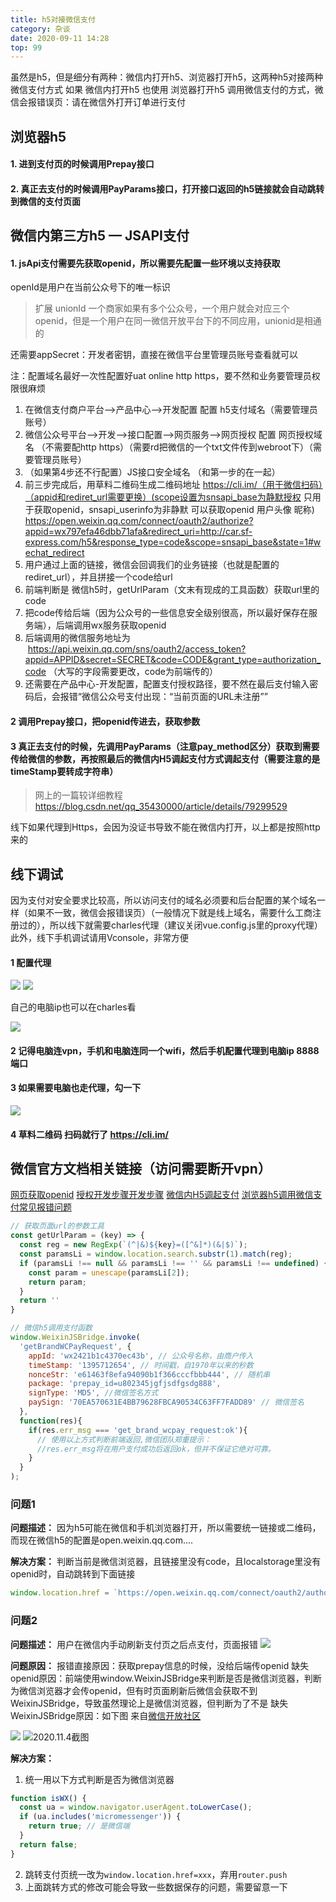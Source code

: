 ```yaml
---
title: h5对接微信支付
category: 杂谈
date: 2020-09-11 14:28
top: 99
---
```


虽然是h5，但是细分有两种：微信内打开h5、浏览器打开h5，这两种h5对接两种微信支付方式
如果 微信内打开h5 也使用 浏览器打开h5 调用微信支付的方式，微信会报错误页：请在微信外打开订单进行支付


## 浏览器h5

#### 1. 进到支付页的时候调用Prepay接口
#### 2. 真正去支付的时候调用PayParams接口，打开接口返回的h5链接就会自动跳转到微信的支付页面


## 微信内第三方h5 — JSAPI支付

#### 1. jsApi支付需要先获取openid，所以需要先配置一些环境以支持获取

openId是用户在当前公众号下的唯一标识

> 扩展 unionId 一个商家如果有多个公众号，一个用户就会对应三个openid，但是一个用户在同一微信开放平台下的不同应用，unionid是相通的

还需要appSecret：开发者密钥，直接在微信平台里管理员账号查看就可以

注：配置域名最好一次性配置好uat online http https，要不然和业务要管理员权限很麻烦

1.	在微信支付商户平台-->产品中心-->开发配置   配置 h5支付域名（需要管理员账号）
2.	微信公众号平台—>开发—>接口配置—>网页服务—>网页授权   配置 网页授权域名 （不需要配http https）（需要rd把微信的一个txt文件传到webroot下）（需要管理员账号）
3.	（如果第4步还不行配置）JS接口安全域名 （和第一步的在一起）
4.	前三步完成后，用草料二维码生成二维码地址 https://cli.im/（用于微信扫码）（appid和rediret_url需要更换）(scope设置为snsapi_base为静默授权 只用于获取openid，snsapi_userinfo为非静默 可以获取openid 用户头像 昵称)  https://open.weixin.qq.com/connect/oauth2/authorize?appid=wx797efa46dbb71afa&redirect_uri=http://car.sf-express.com/h5&response_type=code&scope=snsapi_base&state=1#wechat_redirect
5.	用户通过上面的链接，微信会回调我们的业务链接（也就是配置的rediret_url），并且拼接一个code给url
6.	前端判断是 微信h5时，getUrlParam（文末有现成的工具函数）获取url里的code
7.	把code传给后端（因为公众号的一些信息安全级别很高，所以最好保存在服务端），后端调用wx服务获取openid
8.	后端调用的微信服务地址为  https://api.weixin.qq.com/sns/oauth2/access_token?appid=APPID&secret=SECRET&code=CODE&grant_type=authorization_code （大写的字段需要更改，code为前端传的）
9.	还需要在产品中心-开发配置，配置支付授权路径，要不然在最后支付输入密码后，会报错“微信公众号支付出现：“当前页面的URL未注册””

#### 2 调用Prepay接口，把openid传进去，获取参数

#### 3 真正去支付的时候，先调用PayParams（注意pay_method区分）获取到需要传给微信的参数，再按照最后的微信内H5调起支付方式调起支付（需要注意的是timeStamp要转成字符串）

> 网上的一篇较详细教程 https://blog.csdn.net/qq_35430000/article/details/79299529

线下如果代理到Https，会因为没证书导致不能在微信内打开，以上都是按照http来的


## 线下调试

因为支付对安全要求比较高，所以访问支付的域名必须要和后台配置的某个域名一样（如果不一致，微信会报错误页）（一般情况下就是线上域名，需要什么工商注册过的），所以线下就需要charles代理（建议关闭vue.config.js里的proxy代理）
此外，线下手机调试请用Vconsole，非常方便

#### 1 配置代理

![](../../assets/杂谈/charles1.png)
![](../../assets/杂谈/charles2.png)

自己的电脑ip也可以在charles看

![](../../assets/杂谈/charles3.png)

#### 2 记得电脑连vpn，手机和电脑连同一个wifi，然后手机配置代理到电脑ip 8888端口

#### 3 如果需要电脑也走代理，勾一下
![](../../assets/杂谈/charles4.png)

#### 4 草料二维码 扫码就行了 https://cli.im/


## 微信官方文档相关链接（访问需要断开vpn）

[网页获取openid](https://developers.weixin.qq.com/doc/offiaccount/OA_Web_Apps/Wechat_webpage_authorization.html)
[授权开发步骤开发步骤](https://pay.weixin.qq.com/wiki/doc/api/jsapi.php?chapter=7_3)
[微信内H5调起支付](https://pay.weixin.qq.com/wiki/doc/api/jsapi.php?chapter=7_7&index=6)
[浏览器h5调用微信支付常见报错问题](https://pay.weixin.qq.com/wiki/doc/api/H5.php?chapter=15_4)

```js
// 获取页面url的参数工具
const getUrlParam = (key) => {
  const reg = new RegExp(`(^|&)${key}=([^&]*)(&|$)`);
  const paramsLi = window.location.search.substr(1).match(reg);
  if (paramsLi !== null && paramsLi !== '' && paramsLi !== undefined) {
    const param = unescape(paramsLi[2]);
    return param;
  }
  return ''
}
```

```js
// 微信h5调用支付函数
window.WeixinJSBridge.invoke(
  'getBrandWCPayRequest', {
    appId: 'wx2421b1c4370ec43b', // 公众号名称，由商户传入
    timeStamp: '1395712654', // 时间戳，自1970年以来的秒数
    nonceStr: 'e61463f8efa94090b1f366cccfbbb444', // 随机串
    package: 'prepay_id=u802345jgfjsdfgsdg888',
    signType: 'MD5', //微信签名方式
    paySign: '70EA570631E4BB79628FBCA90534C63FF7FADD89' // 微信签名
  },
  function(res){
    if(res.err_msg === 'get_brand_wcpay_request:ok'){
      // 使用以上方式判断前端返回,微信团队郑重提示：
      //res.err_msg将在用户支付成功后返回ok，但并不保证它绝对可靠。
    } 
  }
);
```

### 问题1

**问题描述：**
因为h5可能在微信和手机浏览器打开，所以需要统一链接或二维码，而现在微信h5的配置是open.weixin.qq.com....

**解决方案：**
判断当前是微信浏览器，且链接里没有code，且localstorage里没有openid时，自动跳转到下面链接
```js
window.location.href = `https://open.weixin.qq.com/connect/oauth2/authorize?appid=wx797efa46dbb71afa&redirect_uri=${window.location.href}&response_type=code&scope=snsapi_base&state=1#wechat_redirect`
```


### 问题2

**问题描述：**
用户在微信内手动刷新支付页之后点支付，页面报错
![](../../assets/杂谈/wxPay3.png)

**问题原因：**
报错直接原因：获取prepay信息的时候，没给后端传openid
缺失openid原因：前端使用window.WeixinJSBridge来判断是否是微信浏览器，判断为微信浏览器才会传openid，但有时页面刷新后微信会获取不到WeixinJSBridge，导致虽然理论上是微信浏览器，但判断为了不是
缺失WeixinJSBridge原因：如下图 来自[微信开放社区](https://developers.weixin.qq.com/community/develop/doc/00086260ecc9e0efd22b8ebd451800?highLine=WeixinJSBridge)

![](../../assets/杂谈/wxPay1.png)
![2020.11.4截图](../../assets/杂谈/wxPay2.png)

**解决方案：**

1. 统一用以下方式判断是否为微信浏览器
```js
function isWX() {
  const ua = window.navigator.userAgent.toLowerCase();
  if (ua.includes('micromessenger')) {
    return true; // 是微信端
  }
  return false;
}
```
2. 跳转支付页统一改为`window.location.href=xxx`，弃用`router.push`
3. 上面跳转方式的修改可能会导致一些数据保存的问题，需要留意一下

